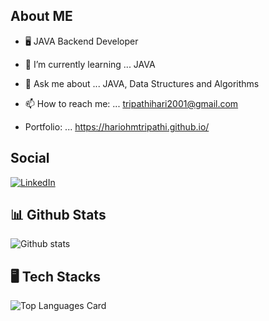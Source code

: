 ## About ME

- 🖥 JAVA Backend Developer

- 🌱 I’m currently learning ... JAVA

- 💬 Ask me about ... JAVA, Data Structures and Algorithms

- 📫 How to reach me: ... tripathihari2001@gmail.com

- Portfolio: ... https://hariohmtripathi.github.io/


## Social
[![LinkedIn](https://img.shields.io/badge/LinkedIn-%230077B5.svg?logo=linkedin&logoColor=white)](https://www.linkedin.com/in/hari-ohm-tripathi-623927205)

## 📊 Github Stats
![Github stats](https://github-readme-stats.vercel.app/api?username=hariohmtripathi&theme=highcontrast&show_icons=true&count_private=true) 

## 🖥 Tech Stacks 
![Top Languages Card](https://github-readme-stats.vercel.app/api/top-langs/?username=hariohmtripathi)

